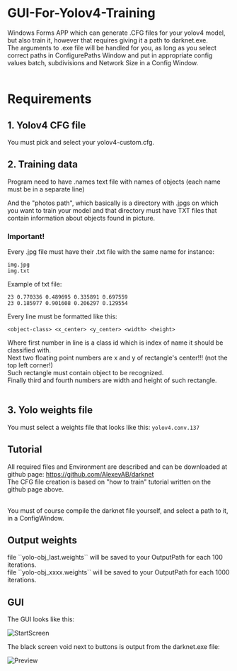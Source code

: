 # GUI-For-Yolov4-Training
Windows Forms APP which can generate .CFG files for your yolov4 model, but also train it, however that requires giving it a path to darknet.exe. <br>
The arguments to .exe file will be handled for you, as long as you select correct paths in ConfigurePaths Window and put in appropriate config values batch, subdivisions and Network Size in a Config Window.<br><br>

<h1>Requirements</h1>

<h2>1. Yolov4 CFG file</h2> 

You must pick and select your yolov4-custom.cfg.

<h2>2. Training data</h2>

Program need to have .names text file with names of objects (each name must be in a separate line)

And the "photos path", which basically is a directory with .jpgs on which you want to train your model and that directory must have TXT files that contain information about objects found in picture.<br>

<h3>Important!</h3>

Every .jpg file must have their .txt file with the same name for instance:

```
img.jpg
img.txt
```
Example of txt file:

```
23 0.770336 0.489695 0.335891 0.697559
23 0.185977 0.901608 0.206297 0.129554
```
Every line must be formatted like this:

```
<object-class> <x_center> <y_center> <width> <height>
```
  
Where first number in line is a class id which is index of name it should be classified with.<br>
Next two floating point numbers are x and y of rectangle's center!!! (not the top left corner!)<br>
Such rectangle must contain object to be recognized.<br>
Finally third and fourth numbers are width and height of such rectangle.<br><br>

<h2>3. Yolo weights file</h2>

You must select a weights file that looks like this: ```yolov4.conv.137```

<h2>Tutorial</h2>

All required files and Environment are described and can be downloaded at github page: https://github.com/AlexeyAB/darknet <br>
The CFG file creation is based on "how to train" tutorial written on the github page above.<br><br>

You must of course compile the darknet file yourself, and select a path to it, in a ConfigWindow. <br>

<h2>Output weights</h2>
file ``yolo-obj_last.weights`` will be saved to your OutputPath for each 100 iterations.<br>
file ``yolo-obj_xxxx.weights`` will be saved to your OutputPath for each 1000 iterations.<br>

<h2>GUI</h2>

The GUI looks like this:<br>

![StartScreen](https://user-images.githubusercontent.com/56163226/130598384-e867290f-accb-43a9-af27-0a79d7ae3ec6.gif)

The black screen void next to buttons is output from the darknet.exe file:<br>

![Preview](https://user-images.githubusercontent.com/56163226/130598416-db65613f-ef79-405b-b67f-34faa6387a5f.gif)
